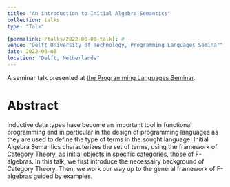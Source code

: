 ```yaml
---
title: "An introduction to Initial Algebra Semantics"
collection: talks
type: "Talk"

[permalink: /talks/2022-06-08-talk]: #
venue: "Delft University of Technology, Programming Languages Seminar"
date: 2022-06-08
location: "Delft, Netherlands"
---
```


A seminar talk presented at [the Programming Languages Seminar](https://pl.ewi.tudelft.nl/seminar/).

Abstract
========
Inductive data types have become an important tool in functional programming and in particular in the design of programming languages as they are used to define the type of terms in the sought language. Initial Algebra Semantics characterizes the set of terms, using the framework of Category Theory, as initial objects in specific categories, those of F-algebras. In this talk, we first introduce the necessairy background of Category Theory. Then, we work our way up to the general framework of F-algebras guided by examples.